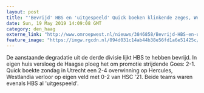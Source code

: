 ```yaml
---
layout: post
title: "'Bevrijd' HBS en 'uitgespeeld' Quick boeken klinkende zeges, Westlandia verliest"
date: Sun, 19 May 2019 14:09:08 GMT
category: den_haag
externe_link: "http://www.omroepwest.nl/nieuws/3846858/Bevrijd-HBS-en-uitgespeeld-Quick-boeken-klinkende-zeges-Westlandia-verliest"
feature_image: "https://imgw.rgcdn.nl/094d031c14ab44b38e56fd1a6e51425c/opener/3846864.jpg"
---
```


De aanstaande degradatie uit de derde divisie lijkt HBS te hebben bevrijd. In eigen huis versloeg de Haagse ploeg het om promotie strijdende Goes: 2-1. Quick boekte zondag in Utrecht een 2-4 overwinning op Hercules, Westlandia verloor op eigen veld met 0-2 van HSC '21. Beide teams waren evenals HBS al 'uitgespeeld'.
